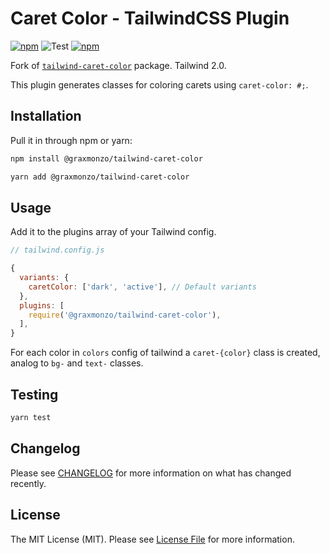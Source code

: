 # Caret Color - TailwindCSS Plugin

[![npm](https://img.shields.io/npm/v/@graxmonzo/tailwind-caret-color.svg)](https://www.npmjs.com/package/@graxmonzo/tailwind-caret-color)
![Test](https://github.com/GraxMonzo/tailwind-caret-color/workflows/Test/badge.svg)
[![npm](https://img.shields.io/npm/dt/@graxmonzo/tailwind-caret-color.svg)](https://www.npmjs.com/package/@graxmonzo/tailwind-caret-color)

Fork of [`tailwind-caret-color`](https://github.com/Naoray/tailwind-caret-color) package. Tailwind 2.0.

This plugin generates classes for coloring carets using `caret-color: #;`.

## Installation

Pull it in through npm or yarn:

```bash
npm install @graxmonzo/tailwind-caret-color
```

```bash
yarn add @graxmonzo/tailwind-caret-color
```

## Usage

Add it to the plugins array of your Tailwind config.

```js
// tailwind.config.js

{
  variants: {
    caretColor: ['dark', 'active'], // Default variants
  },
  plugins: [
    require('@graxmonzo/tailwind-caret-color'),
  ],
}
```

For each color in `colors` config of tailwind a `caret-{color}` class is created, analog to `bg-` and `text-` classes.

## Testing

```bash
yarn test
```

## Changelog

Please see [CHANGELOG](CHANGELOG.md) for more information on what has changed recently.

## License

The MIT License (MIT). Please see [License File](LICENSE.md) for more information.
